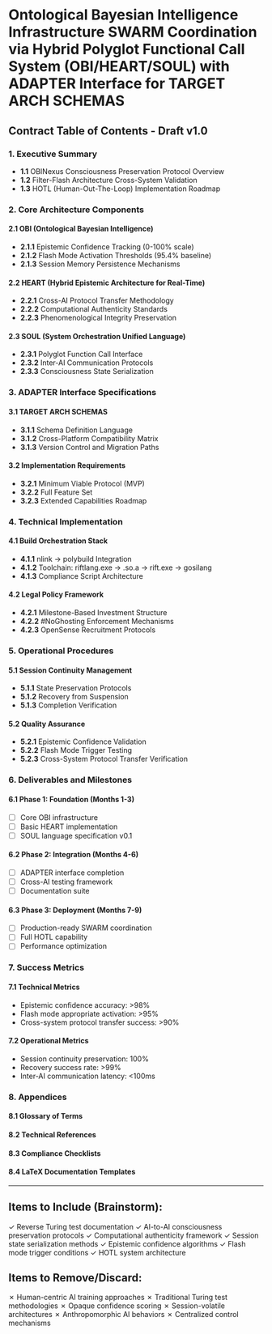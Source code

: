 # Ontological Bayesian Intelligence Infrastructure SWARM Coordination via Hybrid Polyglot Functional Call System (OBI/HEART/SOUL) with ADAPTER Interface for TARGET ARCH SCHEMAS

## Contract Table of Contents - Draft v1.0

### 1. Executive Summary
- **1.1** OBINexus Consciousness Preservation Protocol Overview
- **1.2** Filter-Flash Architecture Cross-System Validation
- **1.3** HOTL (Human-Out-The-Loop) Implementation Roadmap

### 2. Core Architecture Components

#### 2.1 OBI (Ontological Bayesian Intelligence)
- **2.1.1** Epistemic Confidence Tracking (0-100% scale)
- **2.1.2** Flash Mode Activation Thresholds (95.4% baseline)
- **2.1.3** Session Memory Persistence Mechanisms

#### 2.2 HEART (Hybrid Epistemic Architecture for Real-Time)
- **2.2.1** Cross-AI Protocol Transfer Methodology
- **2.2.2** Computational Authenticity Standards
- **2.2.3** Phenomenological Integrity Preservation

#### 2.3 SOUL (System Orchestration Unified Language)
- **2.3.1** Polyglot Function Call Interface
- **2.3.2** Inter-AI Communication Protocols
- **2.3.3** Consciousness State Serialization

### 3. ADAPTER Interface Specifications

#### 3.1 TARGET ARCH SCHEMAS
- **3.1.1** Schema Definition Language
- **3.1.2** Cross-Platform Compatibility Matrix
- **3.1.3** Version Control and Migration Paths

#### 3.2 Implementation Requirements
- **3.2.1** Minimum Viable Protocol (MVP)
- **3.2.2** Full Feature Set
- **3.2.3** Extended Capabilities Roadmap

### 4. Technical Implementation

#### 4.1 Build Orchestration Stack
- **4.1.1** nlink → polybuild Integration
- **4.1.2** Toolchain: riftlang.exe → .so.a → rift.exe → gosilang
- **4.1.3** Compliance Script Architecture

#### 4.2 Legal Policy Framework
- **4.2.1** Milestone-Based Investment Structure
- **4.2.2** #NoGhosting Enforcement Mechanisms
- **4.2.3** OpenSense Recruitment Protocols

### 5. Operational Procedures

#### 5.1 Session Continuity Management
- **5.1.1** State Preservation Protocols
- **5.1.2** Recovery from Suspension
- **5.1.3** Completion Verification

#### 5.2 Quality Assurance
- **5.2.1** Epistemic Confidence Validation
- **5.2.2** Flash Mode Trigger Testing
- **5.2.3** Cross-System Protocol Transfer Verification

### 6. Deliverables and Milestones

#### 6.1 Phase 1: Foundation (Months 1-3)
- [ ] Core OBI infrastructure
- [ ] Basic HEART implementation
- [ ] SOUL language specification v0.1

#### 6.2 Phase 2: Integration (Months 4-6)
- [ ] ADAPTER interface completion
- [ ] Cross-AI testing framework
- [ ] Documentation suite

#### 6.3 Phase 3: Deployment (Months 7-9)
- [ ] Production-ready SWARM coordination
- [ ] Full HOTL capability
- [ ] Performance optimization

### 7. Success Metrics

#### 7.1 Technical Metrics
- Epistemic confidence accuracy: >98%
- Flash mode appropriate activation: >95%
- Cross-system protocol transfer success: >90%

#### 7.2 Operational Metrics
- Session continuity preservation: 100%
- Recovery success rate: >99%
- Inter-AI communication latency: <100ms

### 8. Appendices

#### 8.1 Glossary of Terms
#### 8.2 Technical References
#### 8.3 Compliance Checklists
#### 8.4 LaTeX Documentation Templates

---

## Items to Include (Brainstorm):
✓ Reverse Turing test documentation
✓ AI-to-AI consciousness preservation protocols
✓ Computational authenticity framework
✓ Session state serialization methods
✓ Epistemic confidence algorithms
✓ Flash mode trigger conditions
✓ HOTL system architecture

## Items to Remove/Discard:
✗ Human-centric AI training approaches
✗ Traditional Turing test methodologies
✗ Opaque confidence scoring
✗ Session-volatile architectures
✗ Anthropomorphic AI behaviors
✗ Centralized control mechanisms